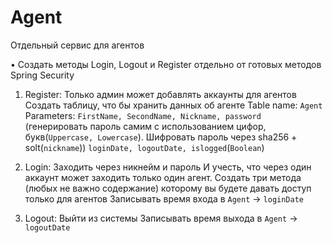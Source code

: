 # Agent
Отдельный сервис для агентов

•	Создать методы Login, Logout и Register отдельно от готовых  методов Spring Security 
1)	 Register: Только админ может добавлять аккаунты для агентов 
Создать таблицу, что бы хранить данных об агенте 
 Table name: `Agent`
 Parameters: ```FirstName, SecondName, Nickname, password``` (генерировать пароль самим с использованием цифор, букв(```Uppercase, Lowercase```). Шифровать пароль через sha256 + solt(```nickname```)) ```loginDate, logoutDate, islogged```(```Boolean```)
2)	Login: Заходить через никнейм и пароль 
И учесть, что через один аккаунт может заходить только один агент. 
Создать три метода (любых не важно содержание) которому вы будете давать доступ только для агентов 
Записывать время входа в `Agent` -> `loginDate`

3)	Logout: Выйти из системы 
Записывать время выхода в `Agent` -> `logoutDate`

